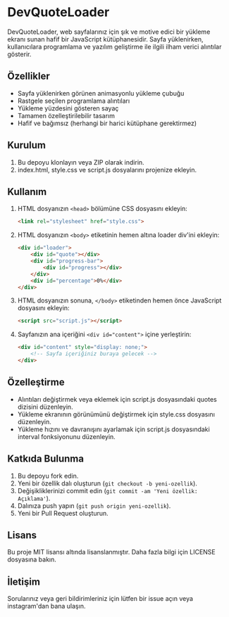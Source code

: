 # DevQuoteLoader

DevQuoteLoader, web sayfalarınız için şık ve motive edici bir yükleme ekranı sunan hafif bir JavaScript kütüphanesidir. Sayfa yüklenirken, kullanıcılara programlama ve yazılım geliştirme ile ilgili ilham verici alıntılar gösterir.

## Özellikler

- Sayfa yüklenirken görünen animasyonlu yükleme çubuğu
- Rastgele seçilen programlama alıntıları
- Yükleme yüzdesini gösteren sayaç
- Tamamen özelleştirilebilir tasarım
- Hafif ve bağımsız (herhangi bir harici kütüphane gerektirmez)

## Kurulum

1. Bu depoyu klonlayın veya ZIP olarak indirin.
2. index.html, style.css ve script.js dosyalarını projenize ekleyin.

## Kullanım

1. HTML dosyanızın `<head>` bölümüne CSS dosyasını ekleyin:

   ```html
   <link rel="stylesheet" href="style.css">
   ```

2. HTML dosyanızın `<body>` etiketinin hemen altına loader div'ini ekleyin:

   ```html
   <div id="loader">
       <div id="quote"></div>
       <div id="progress-bar">
           <div id="progress"></div>
       </div>
       <div id="percentage">0%</div>
   </div>
   ```

3. HTML dosyanızın sonuna, `</body>` etiketinden hemen önce JavaScript dosyasını ekleyin:

   ```html
   <script src="script.js"></script>
   ```

4. Sayfanızın ana içeriğini `<div id="content">` içine yerleştirin:

   ```html
   <div id="content" style="display: none;">
       <!-- Sayfa içeriğiniz buraya gelecek -->
   </div>
   ```

## Özelleştirme

- Alıntıları değiştirmek veya eklemek için script.js dosyasındaki quotes dizisini düzenleyin.
- Yükleme ekranının görünümünü değiştirmek için style.css dosyasını düzenleyin.
- Yükleme hızını ve davranışını ayarlamak için script.js dosyasındaki interval fonksiyonunu düzenleyin.

## Katkıda Bulunma

1. Bu depoyu fork edin.
2. Yeni bir özellik dalı oluşturun (`git checkout -b yeni-ozellik`).
3. Değişikliklerinizi commit edin (`git commit -am 'Yeni özellik: Açıklama'`).
4. Dalınıza push yapın (`git push origin yeni-ozellik`).
5. Yeni bir Pull Request oluşturun.

## Lisans

Bu proje MIT lisansı altında lisanslanmıştır. Daha fazla bilgi için LICENSE dosyasına bakın.

## İletişim

Sorularınız veya geri bildirimleriniz için lütfen bir issue açın veya instagram'dan bana ulaşın.
